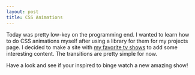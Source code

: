 ```yaml
---
layout: post
title: CSS Animations
---
```

Today was pretty low-key on the programming end. I wanted to learn how to do CSS animations myself after using a library for them for my projects page. I decided to make a site with <a href='http://rachelmcquirk.com/projects/animations' target='_blank'>my favorite tv shows</a> to add some interesting content. The transitions are pretty simple for now.

Have a look and see if your inspired to binge watch a new amazing show!
